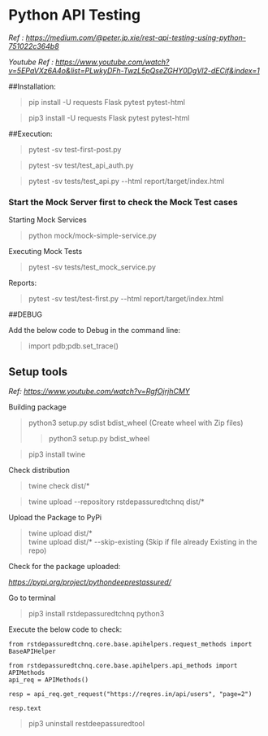 # Python API Testing

_Ref : https://medium.com/@peter.jp.xie/rest-api-testing-using-python-751022c364b8_

_Youtube Ref : https://www.youtube.com/watch?v=5EPaVXz6A4o&list=PLwkyDFh-TwzL5pQseZGHY0DgVl2-dECif&index=1_

##Installation:
> pip install -U requests Flask pytest pytest-html

> pip3 install -U requests Flask pytest pytest-html

##Execution:
> pytest -sv test-first-post.py

> pytest -sv test/test_api_auth.py 

> pytest -sv tests/test_api.py --html report/target/index.html

### Start the Mock Server first to check the Mock Test cases

Starting Mock Services 
> python mock/mock-simple-service.py

Executing Mock Tests
> pytest -sv tests/test_mock_service.py

Reports:
> pytest -sv test/test-first.py --html report/target/index.html

##DEBUG

Add the below code to Debug in the command line:
>  import pdb;pdb.set_trace()


## Setup tools
_Ref: https://www.youtube.com/watch?v=RgfOjrjhCMY_

Building package
> python3 setup.py sdist bdist_wheel   (Create wheel with Zip files)
> > python3 setup.py  bdist_wheel

> pip3 install twine

Check distribution
> twine check dist/*

> twine upload --repository rstdepassuredtchnq dist/*

Upload the Package to PyPi
> twine upload dist/*  
> twine upload dist/* --skip-existing      (Skip if file already Existing in the repo)

Check for the package uploaded:

_https://pypi.org/project/pythondeeprestassured/_

Go to terminal 

> pip3 install rstdepassuredtchnq
> python3 

Execute the below code to check:

```
from rstdepassuredtchnq.core.base.apihelpers.request_methods import BaseAPIHelper

from rstdepassuredtchnq.core.base.apihelpers.api_methods import APIMethods
api_req = APIMethods()

resp = api_req.get_request("https://reqres.in/api/users", "page=2")

resp.text
```

> pip3 uninstall restdeepassuredtool